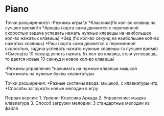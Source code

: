 # Piano

Точки расширения:\n
-Режимы игры \n
	*Классика(fix кол-во клавиш на  лучшее время)\n
	*Аркада  (карта сама движится с переменной скоростью
 задача успевать нажать нужные клавешы на наибольшее кол-во нажатых клавишь)
	*Зед (fix кол-во секунд на наибольшее кол-во нажатых клавишь)
	*Раш (карта сама движется с переменной скоростью,
 задача успевать нажать нужные клавешы га лучшее время)
	*Смена(за 10 секунд успеть нажать fix кол-во клавиш, если успеваешь,
 то дается новые 10 секнуд и новое кол-во клавешь)
	

-Режимы управления
	*нажимать на нужные клавеши мышкой 
	*нажимать на нужные буквы клавитатуры 

Точки расширения:
	*Разные системы ввода: мышкой, с клавиатуры итд
	*Способы загружать новые мелодии в игру


Первая версия:
	1. Уровни:
		Классика
		Аркада
	2. Управление:
		мышка
		клавиатура
	3. Способ загрузки мелодии:
		3 стандартные мелодии
		из файла


	
	




